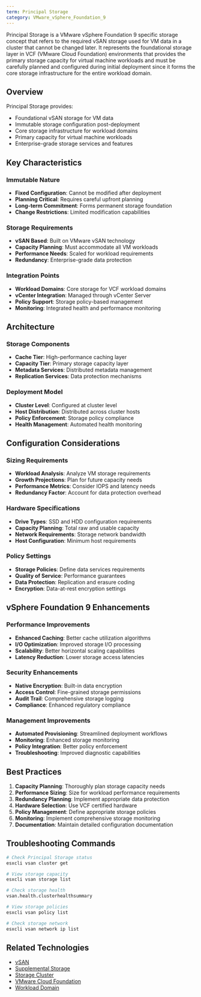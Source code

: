```yaml
---
term: Principal Storage
category: VMware_vSphere_Foundation_9
---
```


Principal Storage is a VMware vSphere Foundation 9 specific storage concept that refers to the required vSAN storage used for VM data in a cluster that cannot be changed later. It represents the foundational storage layer in VCF (VMware Cloud Foundation) environments that provides the primary storage capacity for virtual machine workloads and must be carefully planned and configured during initial deployment since it forms the core storage infrastructure for the entire workload domain.

## Overview

Principal Storage provides:
- Foundational vSAN storage for VM data
- Immutable storage configuration post-deployment
- Core storage infrastructure for workload domains
- Primary capacity for virtual machine workloads
- Enterprise-grade storage services and features

## Key Characteristics

### Immutable Nature
- **Fixed Configuration**: Cannot be modified after deployment
- **Planning Critical**: Requires careful upfront planning
- **Long-term Commitment**: Forms permanent storage foundation
- **Change Restrictions**: Limited modification capabilities

### Storage Requirements
- **vSAN Based**: Built on VMware vSAN technology
- **Capacity Planning**: Must accommodate all VM workloads
- **Performance Needs**: Scaled for workload requirements
- **Redundancy**: Enterprise-grade data protection

### Integration Points
- **Workload Domains**: Core storage for VCF workload domains
- **vCenter Integration**: Managed through vCenter Server
- **Policy Support**: Storage policy-based management
- **Monitoring**: Integrated health and performance monitoring

## Architecture

### Storage Components
- **Cache Tier**: High-performance caching layer
- **Capacity Tier**: Primary storage capacity layer
- **Metadata Services**: Distributed metadata management
- **Replication Services**: Data protection mechanisms

### Deployment Model
- **Cluster Level**: Configured at cluster level
- **Host Distribution**: Distributed across cluster hosts
- **Policy Enforcement**: Storage policy compliance
- **Health Management**: Automated health monitoring

## Configuration Considerations

### Sizing Requirements
- **Workload Analysis**: Analyze VM storage requirements
- **Growth Projections**: Plan for future capacity needs
- **Performance Metrics**: Consider IOPS and latency needs
- **Redundancy Factor**: Account for data protection overhead

### Hardware Specifications
- **Drive Types**: SSD and HDD configuration requirements
- **Capacity Planning**: Total raw and usable capacity
- **Network Requirements**: Storage network bandwidth
- **Host Configuration**: Minimum host requirements

### Policy Settings
- **Storage Policies**: Define data services requirements
- **Quality of Service**: Performance guarantees
- **Data Protection**: Replication and erasure coding
- **Encryption**: Data-at-rest encryption settings

## vSphere Foundation 9 Enhancements

### Performance Improvements
- **Enhanced Caching**: Better cache utilization algorithms
- **I/O Optimization**: Improved storage I/O processing
- **Scalability**: Better horizontal scaling capabilities
- **Latency Reduction**: Lower storage access latencies

### Security Enhancements
- **Native Encryption**: Built-in data encryption
- **Access Control**: Fine-grained storage permissions
- **Audit Trail**: Comprehensive storage logging
- **Compliance**: Enhanced regulatory compliance

### Management Improvements
- **Automated Provisioning**: Streamlined deployment workflows
- **Monitoring**: Enhanced storage monitoring
- **Policy Integration**: Better policy enforcement
- **Troubleshooting**: Improved diagnostic capabilities

## Best Practices

1. **Capacity Planning**: Thoroughly plan storage capacity needs
2. **Performance Sizing**: Size for workload performance requirements
3. **Redundancy Planning**: Implement appropriate data protection
4. **Hardware Selection**: Use VCF certified hardware
5. **Policy Management**: Define appropriate storage policies
6. **Monitoring**: Implement comprehensive storage monitoring
7. **Documentation**: Maintain detailed configuration documentation

## Troubleshooting Commands

```bash
# Check Principal Storage status
esxcli vsan cluster get

# View storage capacity
esxcli vsan storage list

# Check storage health
vsan.health.clusterhealthsummary

# View storage policies
esxcli vsan policy list

# Check storage network
esxcli vsan network ip list
```

## Related Technologies

- [vSAN](/glossary/term/vsan.md)
- [Supplemental Storage](/glossary/term/supplemental-storage.md)
- [Storage Cluster](/glossary/term/storage-cluster.md)
- [VMware Cloud Foundation](/glossary/term/vmware-cloud-foundation.md)
- [Workload Domain](/glossary/term/workload-domain.md)